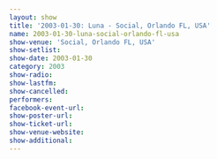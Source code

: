 ```yaml
---
layout: show
title: '2003-01-30: Luna - Social, Orlando FL, USA'
name: 2003-01-30-luna-social-orlando-fl-usa
show-venue: 'Social, Orlando FL, USA'
show-setlist: 
show-date: 2003-01-30
category: 2003
show-radio: 
show-lastfm: 
show-cancelled: 
performers: 
facebook-event-url: 
show-poster-url: 
show-ticket-url: 
show-venue-website: 
show-additional: 
---
```


